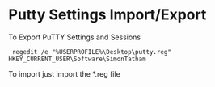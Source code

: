 # Putty Settings Import/Export
To Export PuTTY Settings and Sessions
```
 regedit /e "%USERPROFILE%\Desktop\putty.reg" HKEY_CURRENT_USER\Software\SimonTatham
``` 
To import just import the *.reg file